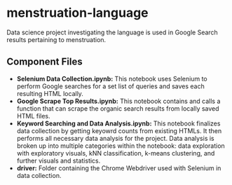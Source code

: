 # menstruation-language
Data science project investigating the language is used in Google Search results pertaining to menstruation.

## Component Files
- **Selenium Data Collection.ipynb:** This notebook uses Selenium to perform Google searches for a set list of queries and saves each resulting HTML locally.
- **Google Scrape Top Results.ipynb:** This notebook contains and calls a function that can scrape the organic search results from locally saved HTML files.
- **Keyword Searching and Data Analysis.ipynb:** This notebook finalizes data collection by getting keyowrd counts from existing HTMLs. It then performs all necessary data analysis for the project. Data analysis is broken up into multiple categories within the notebook: data exploration with exploratory visuals, kNN classification, k-means clustering, and further visuals and statistics.
- **driver:** Folder containing the Chrome Webdriver used with Selenium in data collection.
